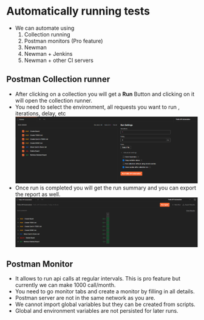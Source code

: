 # Automatically running tests
* We can automate using
    1. Collection running 
    2. Postman monitors (Pro feature)
    3. Newman 
    4. Newman + Jenkins 
    5. Newman + other CI servers

## Postman Collection runner 
* After clicking on a collection you will get a **Run** Button and clicking on it will open the collection runner. 
* You need to select the environment, all requests you want to run , iterations, delay, etc
![Collection runner](./img/collection-runner.png)
* Once run is completed you will get the run summary and you can export the report as well. 
![summary](./img/collection-runner-summary.png)

## Postman Monitor 
* It allows to run api calls at regular intervals. This is pro feature but currently we can make 1000 call/month. 
* You need to go monitor tabs and create a monitor by filling in all details. 
* Postman server are not in the same network as you are. 
* We cannot import global variables but they can be created from scripts. 
* Global and environment variables are not persisted for later runs. 
